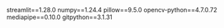 streamlit==1.28.0
numpy==1.24.4
pillow==9.5.0
opencv-python==4.7.0.72
mediapipe==0.10.0
gitpython==3.1.31
